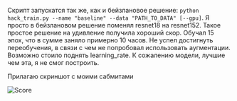 Скрипт запускатся так же, как и бейзлановое решение:
```python hack_train.py --name "baseline" --data "PATH_TO_DATA" [--gpu]```.
Я просто в бейзлановом решение поменял resnet18 на resnet152.
Такое простое решение на удивление получила хороший скор. Обучал 15 эпох, 
что в сумме заняло примерно 10 часов. Не успел достигнуть переобучения, в связи с чем не 
попробовал использовать аугментации. Возможно стоило поднять learning_rate.
К сожалению модели, лучшие чем эта, я не смог построить.

Прилагаю скриншот  с моими сабмитами

![Score](scores.png)
